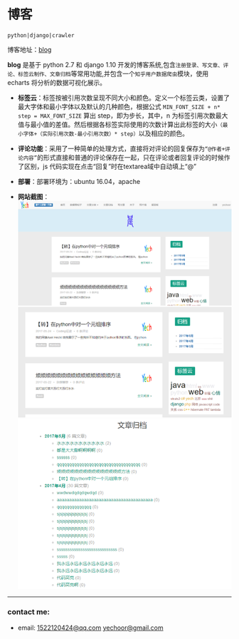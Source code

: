 # 博客
`python|django|crawler`


博客地址：[blog](http://123.207.222.175/blog/)

**blog** 是基于 python 2.7 和 django 1.10 开发的博客系统,包含`注册登录、写文章、评论、标签云制作、文章归档`等常用功能,并包含一个`知乎用户数据爬虫`模块，使用 echarts 将分析的数据可视化展示。

- **标签云**：标签按被引用次数呈现不同大小和颜色。定义一个标签云类，设置了最大字体和最小字体以及默认的几种颜色，根据公式 `MIN_FONT_SIZE + n* step = MAX_FONT_SIZE` 算出 step，即为步长，其中，n 为标签引用次数最大值与最小值的差值。然后根据各标签实际使用的次数计算出此标签的大小`（最小字体+（实际引用次数-最小引用次数）* step）`以及相应的颜色。

- **评论功能**：采用了一种简单的处理方式，直接将对评论的回复保存为`“@作者+评论内容”`的形式直接和普通的评论保存在一起，只在评论或者回复评论的时候作了区别，js 代码实现在点击“回复”时在textarea域中自动填上“@”

- **部署**：部署环境为：ubuntu 16.04，apache

- **网站截图**：
![c1](https://github.com/creatorYC/blog/blob/master/image/c25.PNG)
![c2](https://github.com/creatorYC/blog/blob/master/image/c26.PNG)
![c3](https://github.com/creatorYC/blog/blob/master/image/c27.PNG)
---

### contact me:
- email: <1522120424@qq.com> <yechoor@gmail.com>
